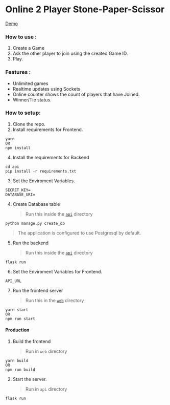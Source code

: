 # Online 2 Player Stone-Paper-Scissor

[Demo](https://stone-paper-scissor.fly.dev/)

### How to use :

1. Create a Game
2. Ask the other player to join using the created Game ID.
3. Play.

### Features :

-   Unlimited games
-   Realtime updates using Sockets
-   Online counter shows the count of players that have Joined.
-   Winner/Tie status.

### How to setup:

1. Clone the repo.
2. Install requirements for Frontend.

```
yarn
OR
npm install
```

4. Install the requirements for Backend

```
cd api
pip install -r requirements.txt
```

3. Set the Enviroment Variables.

```
SECRET_KEY=
DATABASE_URI=
```

4. Create Database table
    > Run this inside the [`api`](/api) directory

```
python manage.py create_db
```

> The application is configured to use Postgresql by default.

5. Run the backend
    > Run this inside the [`api`](/api) directory

```
flask run
```

6. Set the Enviroment Variables for Frontend.

```
API_URL
```

7. Run the frontend server
    > Run this in the [`web`](/web) directory

```
yarn start
OR
npm run start
```

#### Production

1. Build the frontend
    > Run in `web` directory

```
yarn build
OR
npm run build
```

2. Start the server.
    > Run in `api` directory

```
flask run
```
